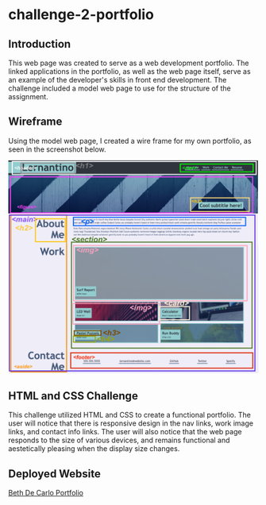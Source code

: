 # challenge-2-portfolio

## Introduction
This web page was created to serve as a web development portfolio. The linked applications in the portfolio, as well as the web page itself, serve as an example of the developer's skills in front end development. The challenge included a model web page to use for the structure of the assignment.

## Wireframe

Using the model web page, I created a wire frame for my own portfolio, as seen in the screenshot below. 

![Wireframe](https://github.com/bethdecarlo/challenge-2-portfolio/blob/main/assets/images/wireframe.jpg?raw=true)

## HTML and CSS Challenge

This challenge utilized HTML and CSS to create a functional portfolio. The user will notice that there is responsive design in the nav links, work image links, and contact info links. The user will also notice that the web page responds to the size of various devices, and remains functional and aestetically pleasing when the display size changes.

## Deployed Website
[Beth De Carlo Portfolio](https://bethdecarlo.github.io/challenge-2-portfolio/)
